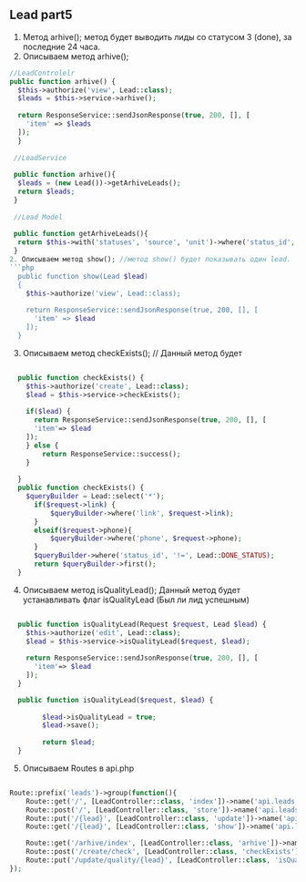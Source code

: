 ## Lead part5
1. Метод arhive(); метод будет выводить лиды со статусом 3 (done), за последние 24 часа.
2. Описываем метод arhive();

```php
//LeadControlelr
public function arhive() {
  $this->authorize('view', Lead::class);
  $leads = $this->service->arhive();
  
  return ResponseService::sendJsonResponse(true, 200, [], [
    'item' => $leads
  ]);
  }
  
 //LeadService
 
 public function arhive(){
  $leads = (new Lead())->getArhiveLeads();
  return $leads;
 }
 
 //Lead Model
 
 public function getArhiveLeads(){
  return $this->with('statuses', 'source', 'unit')->where('status_id', self::DONE_STATUS)->where('updated_at', '<', '\DB:raw(DATE_SUB(NOW(), INTERVAL 24 HOUR))')->oerderBy('updated_at', 'DESC')->paginate(config('settings.paginate'));
 }
2. Описываем метод show(); //метод show() будет показывать один lead.
```php
  public function show(Lead $lead)
  {
    $this->authorize('view', Lead::class);
    
    return ResponseService::sendJsonResponse(true, 200, [], [
      'item' => $lead
    ]);
  }

```
3. Описываем метод checkExists(); // Данный метод будет 
```php

  public function checkExists() {
    $this->authorize('create', Lead::class);
    $lead = $this->service->checkExists();
    
    if($lead) {
      return ResponseService::sendJsonResponse(true, 200, [], [
      'item'=> $lead
    ]);
    } else {
        return ResponseService::success();
    }
    
  }
  public function checkExists() {
    $queryBuilder = Lead::select('*');
      if($request->link) {
          $queryBuilder->where('link', $request->link);
      }
      elseif($request->phone){
          $queryBuilder->where('phone', $request->phone);
      }
      $queryBuilder->where('status_id', '!=', Lead::DONE_STATUS);
      return $queryBuilder->first();
  }
```
4. Описываем метод isQualityLead(); Данный метод будет устанавливать флаг isQualityLead (Был ли лид успешным)
```php

  public function isQualityLead(Request $request, Lead $lead) {
    $this->authorize('edit', Lead::class);
    $lead = $this->service->isQualityLead($request, $lead);
    
    return ResponseService::sendJsonResponse(true, 200, [], [
      'item'=> $lead
    ]);
  }

  public function isQualityLead($request, $lead) {
  
        $lead->isQualityLead = true;
        $lead->save();
    
        return $lead;
  }

```
5. Описываем Routes в api.php
```php

Route::prefix('leads')->group(function(){
    Route::get('/', [LeadController::class, 'index'])->name('api.leads.index');
    Route::post('/', [LeadController::class, 'store'])->name('api.leads.store');
    Route::put('/{lead}', [LeadController::class, 'update'])->name('api.leads.update');
    Route::get('/{lead}', [LeadController::class, 'show'])->name('api.leads.show');

    Route::get('/arhive/index', [LeadController::class, 'arhive'])->name('api.arhive.index');
    Route::post('/create/check', [LeadController::class, 'checkExists'])->name('api.leads.check');
    Route::put('/update/quality/{lead}', [LeadController::class, 'isQualityLead'])->name('api.leads.update.quality');
});
```









